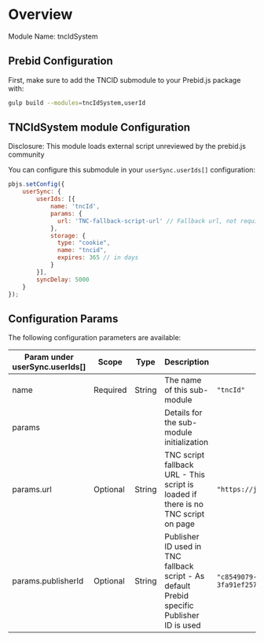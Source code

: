 # Overview

Module Name: tncIdSystem

## Prebid Configuration

First, make sure to add the TNCID submodule to your Prebid.js package with: 

```bash
gulp build --modules=tncIdSystem,userId
```

## TNCIdSystem module Configuration 

Disclosure: This module loads external script unreviewed by the prebid.js community

You can configure this submodule in your `userSync.userIds[]` configuration:

```javascript
pbjs.setConfig({
    userSync: {
        userIds: [{
            name: 'tncId',
            params: {
              url: 'TNC-fallback-script-url' // Fallback url, not required if onpage tag is present (ask TNC for it)
            },
            storage: {
              type: "cookie",
              name: "tncid",
              expires: 365 // in days
            }
        }],
        syncDelay: 5000
    }
});
```

## Configuration Params

The following configuration parameters are available:

| Param under userSync.userIds[] | Scope | Type | Description | Example |
| --- | --- | --- | --- | --- |
| name | Required | String | The name of this sub-module | `"tncId"` |
| params ||| Details for the sub-module initialization ||
| params.url | Optional | String | TNC script fallback URL - This script is loaded if there is no TNC script on page | `"https://js.tncid.app/remote.min.js"` |
| params.publisherId | Optional | String | Publisher ID used in TNC fallback script - As default Prebid specific Publisher ID is used | `"c8549079-f149-4529-a34b-3fa91ef257d1"` |
